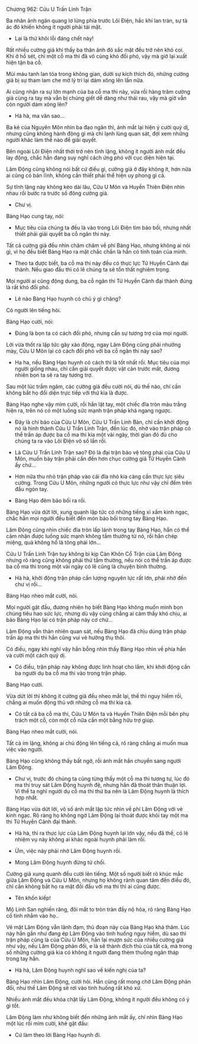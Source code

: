 




Chương 962: Cửu U Trấn Linh Trận


Ba nhân ảnh ngân quang lơ lửng phía trước Lôi Điện, hắc khí lan tràn, sự tà ác đó khiến không ít người phải tái mặt.

- Lại là thứ khôi lỗi đáng chết này!

Rất nhiều cường giả khi thấy ba thân ảnh đó sắc mặt đều trở nên khó coi. Khi ở hồ sét, chỉ một cỗ ma thi đã vô cùng khó đối phó, vậy mà giờ lại xuất hiện tận ba cỗ.

Mùi máu tanh lan tỏa trong không gian, dưới sự kích thích đó, những cường giả bị sự tham lam che mờ lý trí lại dám xông lên lần nữa.

Ai cũng nhận ra sự lớn mạnh của ba cỗ ma thi này, vừa rồi hàng trăm cường giả cùng ra tay mà vẫn bị chúng giết dễ dàng như thái rau, vậy mà giờ vẫn còn người dám xông lên?

- Hà hà, ma văn sao…

Ba kẻ của Nguyên Môn nhìn ba đạo ngân thi, ánh mắt lại hiện ý cười quỷ dị, nhưng cũng không hành động gì mà chỉ lạnh lùng quan sát, đợi xem những người khác làm thế nào để giải quyết.

Bên ngoài Lôi Điện nhất thời trở nên tĩnh lặng, không ít người ánh mắt đều lay động, chắc hẳn đang suy nghĩ cách ứng phó với cục diện hiện tại.

Lâm Động cũng không nói bất cứ điều gì, cường giả ở đây không ít, hơn nữa ai cũng có bản lĩnh, không cần thiết phải thể hiện uy phong gì cả.

Sự tĩnh lặng này không kéo dài lâu, Cửu U Môn và Huyền Thiên Điện nhìn nhau rồi bước ra trước số đông cường giả.

- Chư vị.

Bàng Hạo cung tay, nói:

- Mục tiêu của chúng ta đều là vào trong Lôi Điện tìm bảo bối, nhưng nhất thiết phải giải quyết ba cỗ ngân thi này.

Tất cả cường giả đều nhìn chăm chăm về phí Bàng Hạo, nhưng không ai nói gì, vì họ đều biết Bàng Hạo ra mặt chắc chắn là hắn có tính toán của mình.

- Theo ta được biết, ba cỗ ma thi này đều có thực lực Tử Huyền Cảnh đại thành. Nếu giao đấu thì có lẽ chúng ta sẽ tổn thất nghiêm trọng.

Mọi người ai cũng động dung, ba cỗ ngân thi Tử Huyền Cảnh đại thành đúng là rất khó đối phó.

- Lẽ nào Bàng Hạo huynh có chủ ý gì chăng?

Có người lên tiếng hỏi.

Bàng Hạo cười, nói:

- Đúng là bọn ta có cách đối phó, nhưng cần sự tương trợ của mọi người.

Lời vừa thốt ra lập tức gây xáo động, ngay Lâm Động cũng phải nhướng mày, Cửu U Môn lại có cách đối phó với ba cỗ ngân thi này sao?

- Ha ha, nếu Bàng Hạo huynh có cách thì là tốt nhất rồi. Mục tiêu của mọi người giống nhau, chỉ cần giải quyết được vật cản trước mắt, đương nhiên bọn ta sẽ ra tay tương trợ.

Sau một lúc trầm ngâm, các cường giả đều cười nói, dù thế nào, chỉ cần không bắt họ đối diện trực tiếp với thứ kia là được.

Bàng Hạo nghe vậy mỉm cười, rồi hắn lật tay, một chiếc đĩa tròn màu trắng hiện ra, trên nó có một luồng sức mạnh trận pháp khá ngang ngược.

- Đây là chí bảo của Cửu U Môn, Cửu U Trấn Linh Bàn, chỉ cần khởi động nó là hình thành Cửu U Trấn Linh Trận, đến lúc đó, nhờ vào trận pháp có thể trấn áp được ba cỗ ma thi kia một vài ngày, thời gian đó đủ cho chúng ta ra vào Lôi Điện vô số lần rồi.

- Là Cửu U Trấn Linh Trận sao? Đó là đại trận bảo vệ tông phái của Cửu U Môn, muốn bày trận phải cần đến hơn chục cường giả Tử Huyền Cảnh ấy chứ…

- Hơn nữa thu nhỏ trận pháp vào cái đĩa nhỏ kia càng cần thực lực siêu cường. Trong Cửu U Môn, những người có thực lực như vậy chỉ đếm trên đầu ngón tay.

- Bàng Hạo đêm bảo bối ra rồi.

Bàng Hạo vừa dứt lời, xung quanh lập tức có những tiếng xì xầm kinh ngạc, chắc hẳn mọi người đều biết đến món bảo bối trong tay Bàng Hạo.

Lâm Động cũng nhìn chiếc đĩa tròn lấp lánh trong tay Bàng Hạo, hắn có thể cảm nhận được luồng sức mạnh không tầm thường từ nó, rồi hắn chép miệng, quả không hổ là tông phái lớn…

Cửu U Trấn Linh Trận tuy không bì kịp Càn Khôn Cổ Trận của Lâm Động nhưng rõ ràng cũng không phải thứ tầm thường, nếu nói có thể trấn áp được ba cỗ ma thi trong một vài ngày có lẽ cũng là chuyện bình thường.

- Hà hà, khởi động trận pháp cần lượng nguyên lực rất lớn, phải nhờ đến chư vị rồi…

Bàng Hạo nheo mắt cười, nói.

Mọi người gật đầu, đương nhiên họ biết Bàng Hạo không muốn mình bọn chúng tiêu hao sức lực, nhưng dù vậy cũng chẳng ai cảm thấy khó chịu, ai bảo Bàng Hạo lại có trận pháp này cơ chứ…

Lâm Động vẫn thản nhiên quan sát, nếu Bàng Hạo đã chịu dùng trận pháp trấn áp ma thi thì hắn cũng vui vẻ hưởng thụ thôi.

Có điều, ngay khi nghĩ vậy hắn bỗng nhìn thấy Bàng Hạo nhìn về phía hắn và cười một cách quỷ dị.

- Có điều, trận pháp này không được linh hoạt cho lắm, khi khởi động cần ba người dụ ba cỗ ma thi vào trong trận pháp.

Bàng Hạo cười.

Vừa dứt lời thì không ít cường giả đều nheo mắt lại, thế thì nguy hiểm rồi, chẳng ai muốn động thủ với những cỗ ma thi kia cả.

- Có tất cả ba cỗ ma thi, Cửu U Môn ta và Huyền Thiên Điện mỗi bên phụ trách một cỗ, còn một cỗ nữa cần một bằng hữu trợ giúp.

Bàng Hạo nheo mắt cười, nói.

Tất cả im lặng, không ai chủ động lên tiếng cả, rõ ràng chẳng ai muốn mua việc vào người.

Bàng Hạo cũng không thấy bất ngờ, rồi ánh mắt hắn chuyển sang người Lâm Động.

- Chư vị, trước đó chúng ta cũng từng thấy một cỗ ma thi tương tự, lúc đó ma thi truy sát Lâm Động huynh đệ, nhưng hắn đã thoát thân thuận lợi. Vì thế ta nghĩ người dụ cỗ ma thi thứ ba nên là Lâm Động huynh là thích hợp nhất.

Bàng Hạo vừa dứt lời, vô số ánh mắt lập tức nhìn về phí Lâm Động với vẻ kinh ngạc. Rõ ràng họ không ngờ Lâm Động lại thoát được khỏi tay một ma thi Tử Huyền Cảnh đại thành.

- Hà hà, thì ra thực lực của Lâm Động huynh lại lớn vậy, nếu đã thế, có lẽ nhiệm vụ này không ai khác ngoài huynh phải làm rồi.

- Ừm, việc này phải nhờ Lâm Động huynh rồi.

- Mong Lâm Động huynh đừng từ chối.

Cường giả xung quanh đều cười lên tiếng. Một số người biết rõ khúc mắc giữa Lâm Động và Cửu U Môn, nhưng họ không rảnh quan tâm đến điều đó, chỉ cần không bắt họ ra mặt đối đầu với ma thi thì ai cũng được.

- Tên khốn kiếp!

Mộ Linh San nghiến răng, đôi mắt to tròn tràn đầy nộ hỏa, rõ ràng Bàng Hạo cố tình nhằm vào họ..

Vẻ mặt Lâm Động vẫn lãnh đạm, thủ đoạn này của Bàng Hạo khá thâm. Lúc này hắn gần như đang ép Lâm Động vào tình huống nguy hiểm, dù sao thì trận pháp cũng là của Cửu U Môn, hắn lại mượn sức của nhiều cường giả như vậy, nếu Lâm Động phản đối, e là sẽ thành địch thủ của tất cả, mà trong số những cường giả kia có không ít người đang thèm thuồng ngân tháp trong tay hắn.

- Hà hà, Lâm Động huynh nghĩ sao về kiến nghị của ta?

Bàng Hạo nhìn Lâm Động, cười hỏi. Hắn cũng rất mong chờ Lâm Động phản đối, như thế Lâm Động sẽ rơi vào tình huống rất khó xử.

Nhiều ánh mắt đều khóa chặt lấy Lâm Động, không ít người đều không có ý gì tốt.

Lâm Động làm như không biết đến những ánh mắt ấy, chỉ nhìn Bàng Hạo một lúc rồi mỉm cười, khẽ gật đầu:

- Cứ làm theo lời Bàng Hạo huynh đi.




